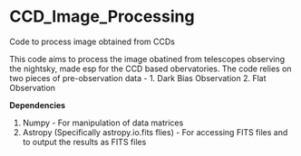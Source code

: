 # CCD_Image_Processing
Code to process image obtained from CCDs

This code aims to process the image obatined from telescopes observing the nightsky, made esp for the CCD based obervatories.
The code relies on two pieces of pre-observation data - 1. Dark Bias Observation 2. Flat Observation

<b>Dependencies</b>
1. Numpy - For manipulation of data matrices
2. Astropy (Specifically astropy.io.fits flies) - For accessing FITS files and to output the results as FITS files
